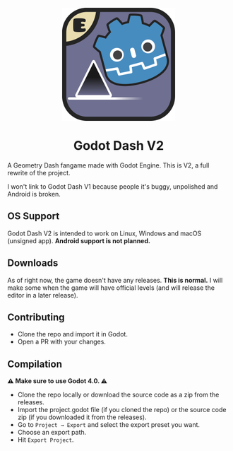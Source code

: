 <p align="center">
 <img src="assets/logo/NewIcon.png" align="center" width="256" alt="Godot Dash logo"></img>
 <h1 align="center">Godot Dash V2</h1>
</p>

A Geometry Dash fangame made with Godot Engine. This is V2, a full rewrite of the project.

I won't link to Godot Dash V1 because people it's buggy, unpolished and Android is broken.

## OS Support

Godot Dash V2 is intended to work on Linux, Windows and macOS (unsigned app). **Android support is not planned.**

## Downloads

<!-- Head to the [releases](https://github.com/enderprism/godot-dash-v2/releases/) section and download the latest one. -->

As of right now, the game doesn't have any releases. **This is normal.** I will make some when the game will have official levels (and will release the editor in a later release).

## Contributing

- Clone the repo and import it in Godot.
- Open a PR with your changes.

## Compilation

**⚠️ Make sure to use Godot 4.0. ⚠️**

- Clone the repo locally or download the source code as a zip from the releases.
- Import the project.godot file (if you cloned the repo) or the source code zip (if you downloaded it from the releases).
- Go to `Project → Export` and select the export preset you want.
- Choose an export path.
- Hit `Export Project`.
